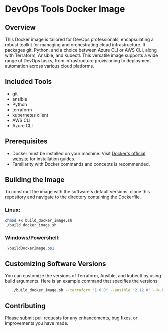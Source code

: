 

# DevOps Tools Docker Image

## Overview
This Docker image is tailored for DevOps professionals, encapsulating a robust toolkit for managing and orchestrating cloud infrastructure. It packages git, Python, and a choice between Azure CLI or AWS CLI, along with Terraform, Ansible, and kubectl. This versatile image supports a wide range of DevOps tasks, from infrastructure provisioning to deployment automation across various cloud platforms.

## Included Tools
* git
* ansible
* Python
* terraform
* kubernetes client
* AWS CLI
* Azure CLI

## Prerequisites
- Docker must be installed on your machine. Visit [Docker's official website](https://www.docker.com/products/docker-desktop) for installation guides.
- Familiarity with Docker commands and concepts is recommended.

## Building the Image
To construct the image with the software's default versions, clone this repository and navigate to the directory containing the Dockerfile. 

### Linux:

```bash
chmod +x build_docker_image.sh
./build_docker_image.sh
```

### Windows/Powershell:
```powershell
.\buildDockerImage.ps1
```

## Customizing Software Versions
You can customize the versions of Terraform, Ansible, and kubectl by using build arguments. Here is an example command that specifies the versions:

```bash
   ./build_docker_image.sh --terraform "1.6.0" --ansible "2.12.0" --kubectl "1.27.2"
```

## Contributing
Please submit pull requests for any enhancements, bug fixes, or improvements you have made.

